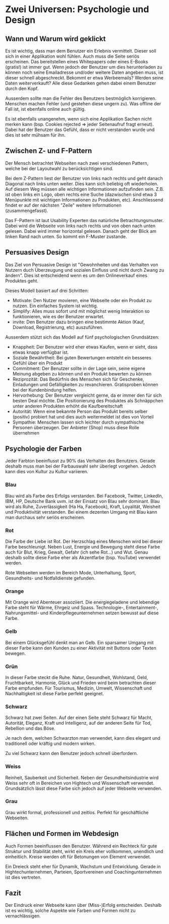 # Zwei Universen: Psychologie und Design
## Wann und Warum wird geklickt
Es ist wichtig, dass man dem Benutzer ein Erlebnis vermittelt. Dieser soll sich in einer Applikation wohl fühlen. Auch muss die Seite seriös erscheinen. Das bereitstellen eines Whitepapers oder eines E-Books (gratis!) ist immer gut. Wenn jedoch der Benutzer um dies herunterladen zu können noch seine Emailadresse und/oder weitere Daten angeben muss, ist dieser schnell abgeschreckt. Bekommt er etwa Werbeemails? Werden seine Daten weiterverkauft? Alle diese Gedanken gehen dabei einem Benutzer durch den Kopf.





Ausserdem sollte man die Fehler des Benutzers bestmöglich korrigieren. Menschen machen Fehler (und gestehen diese ungern zu). Was offline der Fall ist, ist ebenfalls online auch gültig.


Es ist ebenfalls unangenehm, wenn sich eine Applikation Sachen nicht merken kann (bsp. Cookies rejected => jeder Seitenaufruf fragt erneut). Dabei hat der Benutzer das Gefühl, dass er nicht verstanden wurde und dies ist sehr mühsam für ihn.





## Zwischen Z- und F-Pattern
Der Mensch betrachtet Webseiten nach zwei verschiedenen Pattern, welche bei der Layoutwahl zu berücksichtigen sind.





Bei dem Z-Pattern liest der Benutzer von links nach rechts und geht danach Diagonal nach links unten weiter. Dies kann sich beliebig oft wiederholen. Auf diesem Weg müssen alle wichtigen Informationen aufzufinden sein. Z.B. ist oben links ein Logo, oben rechts eine Suche (dazwischen sind etwa 3 Menüpunkte mit wichtigen Informationen zu Produkten, etc). Anschliessend findet er auf der nächsten "Zeile" weitere Informationen (zusammengefasst).





Das F-Pattern ist laut Usability Experten das natürliche Betrachtungsmuster. Dabei wird die Webseite von links nach rechts und von oben nach unten gelesen. Dabei wird immer horizontal gelesen. Danach geht der Blick am linken Rand nach unten. So kommt ein F-Muster zustande.





## Persuasives Design
Das Ziel von Persuasive Design ist "Gewohnheiten und das Verhalten von Nutzern duch Überzeugung und sozialen Einfluss und nicht durch Zwang zu ändern". Dies ist entscheidend wenn es um den Onlineverkauf eines Produktes geht.


Dieses Modell basiert auf drei Schritten:


  - Motivate: Den Nutzer movieren, eine Webseite oder ein Produkt zu nutzen. Ein einfaches System ist wichtig.
  - Simplify: Alles muss sofort und mit möglichst wenig Interaktion so funktionieren, wie es der Benutzer erwartet.
  - invite: Den Benutzer dazu bringen eine bestimmte Aktion (Kauf, Download, Registrierung, etc) auszuführen.

Ausserdem stützt sich das Modell auf fünf psychologischen Grundsätzen:
  - Knappheit: Der Benutzer wird eher etwas Kaufen, wenn er sieht, dass etwas knapp verfügbar ist.
  - Soziale Bewährtheit: Bei guten Bewertungen entsteht ein besseres Gefühl über ein Produkt
  - Commitment: Der Benutzer sollte in der Lage sein, seine eigene Meinung abgeben zu können und ein Produkt bewerten zu können
  - Reziprozität: Das Bedürfnis des Menschen sich für Geschenke, Einladungen und Gefälligkeiten zu revanchieren. Gratisproben können bei der Kundenbindung helfen.
  - Hervorhebung: Der Benutzer vergleicht gerne, da er immer den für sich besten Deal möchte. Die Positionierung des Produktes als Schnäppchen unter anderen Produkten erhöht die Kaufbereitschaft
  - Autorität: Wenn eine bekannte Person das Produkt bereits selber (positiv) probiert hat und dies auch weitermeldet ist dies von Vorteil
  - Sympathie: Menschen lassen sich leichter durch sympathische Personen überzeugen. Der Anbieter (Shop) muss diese Rolle übernehmen



## Psychologie der Farben
Jeder Farbton beeinflusst zu 90% das Verhalten des Benutzers. Gerade deshalb muss man bei der Farbauswahl sehr überlegt vorgehen. Jedoch kann dies von Kultur zu Kultur variieren.
### Blau
Blau wird als Farbe des Erfolgs verstanden. Bei Facebook, Twitter, LinkedIn, IBM, HP, Deutsche Bank uvm. ist der Einsatz von Blau sehr dominant. Blau wird als Ruhe, Zuverlässigkeit (Ha Ha, Facebook), Kraft, Loyalität, Weisheit und Produktivität verstanden. Bei einem dezenten Umgang mit Blau kann man durchaus sehr seriös erscheinen.


### Rot
Die Farbe der Liebe ist Rot. Der Herzschlag eines Menschen wird bei dieser Farbe beschleunigt. Neben Lust, Energie und Bewegung steht diese Farbe auch für Blut, Krieg, Gewalt, Gefahr (ich sehe Rot...) und Wut. Genau deshalb sollte diese Farbe eher als Akzentfarbe (bsp. YouTube) verwendet werden.


Rote Webseiten werden im Bereich Mode, Unterhaltung, Sport, Gesundheits- und Notfalldienste gefunden.


### Orange
Mit Orange wird Abenteuer assoziiert. Die energiegeladene und lebendige Farbe steht für Wärme, Ehrgeiz und Spass. Technologie-, Entertainment-, Nahrungsmittel- und Kinderpflegeunternehmen setzen bewusst auf diese Farbe.


### Gelb
Bei einem Glücksgefühl denkt man an Gelb. Ein sparsamer Umgang mit dieser Farbe kann den Kunden zu einer Aktivität mit Buttons oder Texten bewegen.


### Grün
In dieser Farbe steckt die Ruhe. Natur, Gesundheit, Wohlstand, Geld, Fruchtbarkeit, Harmonie, Glück und Frieden wird beim betrachten dieser Farbe empfunden. Für Tourismus, Medizin, Umwelt, Wissenschaft und Nachhaltigkeit ist diese Farbe perfekt geeignet.


### Schwarz
Schwarz hat zwei Seiten. Auf der einen Seite steht Schwarz für Macht, Autorität, Eleganz, Kraft und Intelligenz, auf der anderen Seite für Tod, Rebellion und das Böse.


Je nach dem, welchen Schwarzton man verwendet, kann dies elegant und traditionell oder kräftig und modern wirken.

 
Zu viel Schwarz kann den Benutzer jedoch schnell überfordern.


### Weiss
Reinheit, Sauberkeit und Sicherheit. Neben der Gesundheitsindustrie wird Weiss sehr oft in Bereichen von Hightech und Wissenschaft verwendet. Grundsätzlich lässt diese Farbe sich jedoch auf jeder Webseite verwenden.


### Grau
Grau wirkt formal, professionell und zeitlos. Perfekt für geschäftliche Webseiten.





## Flächen und Formen im Webdesign
Auch Formen beeinflussen den Benutzer. Während ein Rechteck für gute Struktur und Stabilität steht, wirkt ein Kreis eher vollkommen, unendlich und einheitlich. Kreise werden oft für Betonungen von Element verwendet.


Ein Dreieck steht eher für Dynamik, Wachstum und Entwicklung. Gerade in Hightechunternehmen, Parteien, Sportvereinen und Coachingunternehmen ist dies vertreten.





## Fazit
Der Eindruck einer Webseite kann über (Miss-)Erfolg entscheiden. Deshalb ist es wichtig, solche Aspekte wie Farben und Formen nicht zu vernachlässigen.
